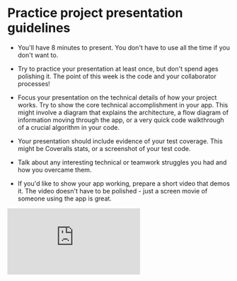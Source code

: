 # Practice project presentation guidelines

* You'll have 8 minutes to present.  You don't have to use all the time if you don't want to.

* Try to practice your presentation at least once, but don't spend ages polishing it.  The point of this week is the code and your collaborator processes!

* Focus your presentation on the technical details of how your project works.  Try to show the core technical accomplishment in your app.  This might involve a diagram that explains the architecture, a flow diagram of information moving through the app, or a very quick code walkthrough of a crucial algorithm in your code.

* Your presentation should include evidence of your test coverage.  This might be Coveralls stats, or a screenshot of your test code.

* Talk about any interesting technical or teamwork struggles you had and how you overcame them.

* If you'd like to show your app working, prepare a short video that demos it.  The video doesn't have to be polished - just a screen movie of someone using the app is great.


![Tracking pixel](https://githubanalytics.herokuapp.com/course/practice_project_week/presentation_guidelines.md)

